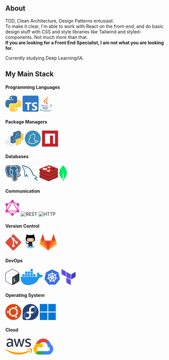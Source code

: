 ## About

TDD, Clean Architecture, Design Patterns entusiast.  
To make it clear, I'm able to work with React on the front-end, and do basic design stuff with CSS and style libraries like Tailwind and styled-components. Not much more than that.  
**If you are looking for a Front End Specialist, I am not what you are looking for.**

Currently studying Deep Learning/IA. 

## My Main Stack

#### Programming Languages
<p>
 <img src="https://github.com/guimassoqueto/logos/blob/main/python.svg" alt="Python" title="Python" height="50">
 <img src="https://github.com/guimassoqueto/logos/blob/main/typescript-icon.svg" alt="Typescript" title="Typescript" height="50">
 <img src="https://github.com/guimassoqueto/logos/blob/main/java.svg" alt="Java" title="Java" height="50">
</p>

#### Package Managers
<p>
 <img src="https://github.com/guimassoqueto/logos/blob/main/pypi.svg" alt="Pypi" title="Pypi" height="50">
 <img src="https://github.com/guimassoqueto/logos/blob/main/yarn.svg" alt="Yarn" title="Yarn" height="50">
 <img src="https://github.com/guimassoqueto/logos/blob/main/npm-icon.svg" alt="NPM" title="NPM" height="50">
</p>

#### Databases
<p>
 <img src="https://github.com/guimassoqueto/logos/blob/main/postgresql.svg" alt="Postgres" title="Postgres" height="50">
 <img src="https://github.com/guimassoqueto/logos/blob/main/mysql-icon.svg" alt="MySQL" title="MySQL" height="50">
 <img src="https://github.com/guimassoqueto/logos/blob/main/redis.svg" alt="Redis" title="Redis" height="50">
 <img src="https://github.com/guimassoqueto/logos/blob/main/mongodb-icon.svg" alt="MongoDB" title="MongoDB" height="50">
</p>

#### Communication
<p>
 <img src="https://github.com/guimassoqueto/logos/blob/main/graphql.svg" alt="GraphQL" title="GraphQL" height="50">
 <img src="https://user-images.githubusercontent.com/25181517/192107858-fe19f043-c502-4009-8c47-476fc89718ad.png" alt="REST" title="REST" height="50">
 <img src="https://user-images.githubusercontent.com/25181517/192107854-765620d7-f909-4953-a6da-36e1ef69eea6.png" alt="HTTP" title="HTTP" height="50">
</p>

#### Version Control
<p>
 <img src="https://github.com/guimassoqueto/logos/blob/main/git-icon.svg" alt="Git" title="Git" height="50">
 <img src="https://github.com/guimassoqueto/logos/blob/main/github-octocat.svg" alt="GitHub" title="GitHub" height="50">
 <img src="https://github.com/guimassoqueto/logos/blob/main/gitlab.svg" alt="GitLab" title="GitLab" height="50">
</p>

#### DevOps
<p>
 <img src="https://github.com/guimassoqueto/logos/blob/main/bash-icon.svg" alt="Bash" title="Bash" height="50">
 <img src="https://github.com/guimassoqueto/logos/blob/main/docker-icon.svg" alt="Docker" title="Docker" height="50">
 <img src="https://github.com/guimassoqueto/logos/blob/main/kubernetes.svg" alt="Kubernetes" title="Kubernetes" height="50">
 <img src="https://github.com/guimassoqueto/logos/blob/main/terraform-icon.svg" alt="Terraform" title="Terraform" height="50">
</p>

#### Operating System
<p>
 <img src="https://github.com/guimassoqueto/logos/blob/main/ubuntu.svg" alt="Ubuntu" title="Ubuntu" height="50">
 <img src="https://github.com/guimassoqueto/logos/blob/main/fedora.svg" alt="Fedora" title="Fedora" height="50">
 <img src="https://github.com/guimassoqueto/logos/blob/main/microsoft-windows-icon.svg" alt="Windows" title="Windows" height="50">
</p>

#### Cloud
<p>
 <img src="https://github.com/guimassoqueto/logos/blob/main/aws.svg" alt="Amazon Web Services" title="Amazon Web Services" height="50">
 <img src="https://github.com/guimassoqueto/logos/blob/main/google-cloud.svg" alt="Google Cloud Platform" title="Google Cloud Platform" height="50">
</p>
